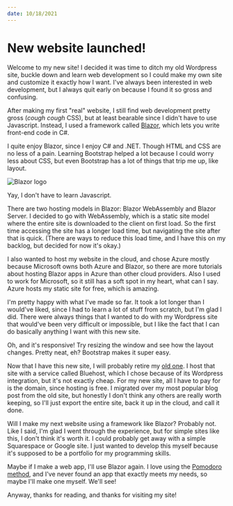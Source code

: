 ```yaml
---
date: 10/18/2021
---
```


# New website launched!

Welcome to my new site! I decided it was time to ditch my old Wordpress site, buckle down and learn web development so I could make my own site and customize it exactly how I want. I've always been interested in web development, but I always quit early on because I found it so gross and confusing.

After making my first "real" website, I still find web development pretty gross (*cough cough* CSS), but at least bearable since I didn't have to use Javascript. Instead, I used a framework called [Blazor](https://dotnet.microsoft.com/apps/aspnet/web-apps/blazor), which lets you write front-end code in C#.

I quite enjoy Blazor, since I enjoy C# and .NET. Though HTML and CSS are no less of a pain. Learning Bootstrap helped a lot because I could worry less about CSS, but even Bootstrap has a lot of things that trip me up, like layout.

![Blazor logo](https://achrafbenalaya.com/wp-content/uploads/2020/04/blazor.png)

<p class="image-caption">Yay, I don't have to learn Javascript.</p>

There are two hosting models in Blazor: Blazor WebAssembly and Blazor Server. I decided to go with WebAssembly, which is a static site model where the entire site is downloaded to the client on first load. So the first time accessing the site has a longer load time, but navigating the site after that is quick. (There are ways to reduce this load time, and I have this on my backlog, but decided for now it's okay.)

I also wanted to host my website in the cloud, and chose Azure mostly because Microsoft owns both Azure and Blazor, so there are more tutorials about hosting Blazor apps in Azure than other cloud providers. Also I used to work for Microsoft, so it still has a soft spot in my heart, what can I say. Azure hosts my static site for free, which is amazing.

I'm pretty happy with what I've made so far. It took a lot longer than I would've liked, since I had to learn a lot of stuff from scratch, but I'm glad I did. There were always things that I wanted to do with my Wordpress site that would've been very difficult or impossible, but I like the fact that I can do basically anything I want with this new site.

Oh, and it's responsive! Try resizing the window and see how the layout changes. Pretty neat, eh? Bootstrap makes it super easy.

Now that I have this new site, I will probably retire my [old one](https://eliotcowley.com/). I host that site with a service called Bluehost, which I chose because of its Wordpress integration, but it's not exactly cheap. For my new site, all I have to pay for is the domain, since hosting is free. I migrated over my most popular blog post from the old site, but honestly I don't think any others are really worth keeping, so I'll just export the entire site, back it up in the cloud, and call it done.

Will I make my next website using a framework like Blazor? Probably not. Like I said, I'm glad I went through the experience, but for simple sites like this, I don't think it's worth it. I could probably get away with a simple Squarespace or Google site. I just wanted to develop this myself because it's supposed to be a portfolio for my programming skills.

Maybe if I make a web app, I'll use Blazor again. I love using the [Pomodoro method](https://en.wikipedia.org/wiki/Pomodoro_Technique), and I've never found an app that exactly meets my needs, so maybe I'll make one myself. We'll see!

Anyway, thanks for reading, and thanks for visiting my site!